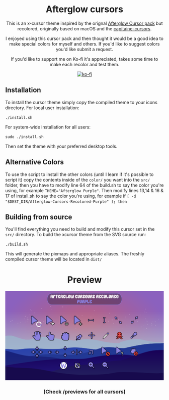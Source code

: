 <div align = center>

# Afterglow cursors
This is an x-cursor theme inspired by the orignal [Afterglow Cursor pack](https://github.com/yeyushengfan258/Afterglow-Cursors) but recolored, originally based on macOS and the [capitaine-cursors](https://github.com/keeferrourke/capitaine-cursors).

I enjoyed using this cursor pack and then thought it would be a good idea to make special colors for myself and others. If you'd like to suggest colors you'd like submit a request.

If you'd like to support me on Ko-fi it's appreciated, takes some time to make each recolor and test them.

[![ko-fi](https://ko-fi.com/img/githubbutton_sm.svg)](https://ko-fi.com/D1D5ERHKP)
</div>

## Installation
To install the cursor theme simply copy the compiled theme to your icons
directory. For local user installation:

```
./install.sh
```

For system-wide installation for all users:

```
sudo ./install.sh
```

Then set the theme with your preferred desktop tools.

## Alternative Colors
To use the script to install the other colors (until I learn if it's possible to script it) copy the contents inside of the `color/` you want into the `src/` folder, then you have to modify line 64 of the build.sh to say the color you're using, for example `THEME="Afterglow Purple"`.
Then modify lines 13,14 & 16 & 17 of install.sh to say the color you're using, for example if `[ -d "$DEST_DIR/Afterglow-Cursors-Recolored-Purple" ]; then`

## Building from source
You'll find everything you need to build and modify this cursor set in
the `src/` directory. To build the xcursor theme from the SVG source
run:

```
./build.sh
```

This will generate the pixmaps and appropriate aliases.
The freshly compiled cursor theme will be located in `dist/`

<div align = center>

# Preview
![Afterglow](previews/view-purple.png)
### (Check /previews for all cursors)
</div>
